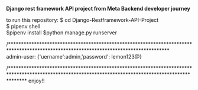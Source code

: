 **Django rest framework API project from Meta Backend developer journey**

to run this repository: 
$ cd Django-Restframework-API-Project                                                                                                                                                                        
$ pipenv shell                                                                                                                                                                                                                                                                                         
$pipenv install 
$python manage.py runserver                                                                                                                                                                                   

/**************************************************************************************************************************************                                                                                                     
admin-user: {'uername':admin,'password': lemon123@}                                                                                                                                                                

/******************************************************************************************************************************************************
enjoy!!                                                                                                                                            
